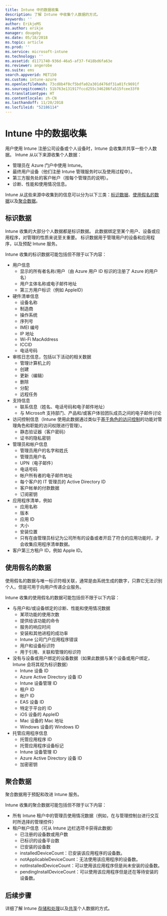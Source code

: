 ```yaml
---
title: Intune 中的数据收集
description: 了解 Intune 中收集个人数据的方式。
keywords: ''
author: ErikjeMS
ms.author: erikje
manager: dougeby
ms.date: 05/18/2018
ms.topic: article
ms.prod: ''
ms.service: microsoft-intune
ms.technology: ''
ms.assetid: d1171740-936d-46a5-af37-f418bd6fa63e
ms.reviewer: angerobe
ms.suite: ems
search.appverid: MET150
ms.custom: intune-azure
ms.openlocfilehash: 73cd8b4f0cf5bdfa02a301d476df31a01fc9691f
ms.sourcegitcommit: 51b763e131917fccd255c346286fa515fcee33f0
ms.translationtype: HT
ms.contentlocale: zh-CN
ms.lasthandoff: 11/20/2018
ms.locfileid: "52186114"
---
```

# <a name="data-collection-in-intune"></a>Intune 中的数据收集

用户使用 Intune 注册公司设备或个人设备时，Intune 会收集并共享一些个人数据。 Intune 从以下来源收集个人数据：

- 管理员在 Azure 门户中使用 Intune。
- 最终用户设备（他们注册 Intune 管理服务时以及使用过程中）。
- 第三方服务处的客户帐户（按每个管理员的说明）。
- 诊断、性能和使用情况信息。

Intune 从这些来源中收集到的信息可以分为以下三类：[标识数据](#identified-data)、[使用假名的数据](#pseudonymized-data)以及[聚合数据](#aggregated-data)。

## <a name="identified-data"></a>标识数据

Intune 收集的大部分个人数据都是标识数据。 此数据绑定至某个用户、设备或应用程序，对管理的性质来说至关重要。 标识数据用于管理用户的设备和应用程序，以及预配 Intune 服务。

Intune 收集的标识数据可能包括但不限于以下内容： 

- 用户信息
    - 显示的所有者名称/用户（由 Azure 用户 ID 标识的注册了 Azure 的用户名）
    - 用户主体名称或电子邮件地址
    - 第三方用户标识（例如 AppleID）
- 硬件清单信息
    - 设备名称
    - 制造商
    - 操作系统
    - 序列号
    - IMEI 编号
    - IP 地址
    - Wi-Fi MacAddress
    - ICCID
    - 电话号码
- 审核日志信息，包括以下活动的相关数据
    - 管理计算机上的
    - 创建
    - 更新（编辑）
    - 删除
    - 分配
    - 远程任务
- 支持信息
    - 联系信息（姓名、电话号码和电子邮件地址）
    - 与 Microsoft 支持部门、产品和/或客户体验团队成员之间的电子邮件讨论
- 访问控制信息（Intune 使用此数据通过类似于[基于角色的访问控制](role-based-access-control.md)的功能对管理角色和职能的访问权限进行管理）。
    - 静态验证器（客户密码）
    - 证书的隐私密钥 
- 管理员和帐户信息
    - 管理员用户的名字和姓氏
    - 管理员用户名
    - UPN（电子邮件）
    - 电话号码
    - 帐户所有者的电子邮件地址
    - 每个客户的 IT 管理员的 Active Directory ID
    - 客户帐单的付款数据
    - 订阅密钥
- 应用程序清单，例如
    - 应用名称
    - 版本
    - 应用 ID
    - 大小
    - 安装位置
    - 只有在由管理员标记为公司所有的设备或者开启了符合的应用功能时，才会收集应用程序清单数据。  
- 客户第三方租户 ID，例如 Apple ID。 

## <a name="pseudonymized-data"></a>使用假名的数据

使用假名的数据与唯一标识符相关联，通常是由系统生成的数字，只靠它无法识别个人，但是可用于向用户传递企业服务。 

Intune 收集的使用假名的数据可能包括但不限于以下内容： 

- 与用户和/或设备绑定的诊断、性能和使用情况数据
    - 某项功能的使用次数
    - 提供给该功能的命令
    - 服务的响应时间
    - 安装和其他进程的成功率
    - Intune 公司门户应用程序错误
    - 用户和设备标识符
    - 用于引用、关联和管理的标识符 
- 没有与设备或用户绑定的设备数据（如果此数据与某个设备或用户绑定，Intune 会将其视为标识数据）
    - Intune 设备 ID
    - Azure Active Directory 设备 ID
    - Intune 设备管理 ID
    - 租户 ID
    - 帐户 ID
    - EAS 设备 ID
    - 特定于平台的 ID
    - iOS 设备的 AppleID
    - Mac 设备的 Mac 地址
    - Windows 设备的 Windows ID
- 托管应用程序信息
    - 托管应用程序 ID
    - 托管应用程序设备标记
    - Intune 设备管理 ID
    - Azure Active Directory 设备 ID
    - 加密密钥

## <a name="aggregated-data"></a>聚合数据

聚合数据用于预配和改进 Intune 服务。 

Intune 收集的聚合数据可能包括但不限于以下内容： 

- 所有 Intune 租户中的管理员使用情况数据（例如，在与管理控制台进行交互时所选择的管理控件）
- 租户帐户信息（可从 Intune 边栏选项卡获得此数据）
    - 已注册的设备数或用户数
    - 已标识的设备平台数  
    - 已安装的设备数
    - installedDeviceCount：已安装该应用程序的设备数。
    - notApplicableDeviceCount：无法使用该应用程序的设备数。
    - notInstalledDeviceCount：可以使用该应用程序但是尚未安装的设备数。
    - pendingInstallDeviceCount：可以使用该应用程序但是还在等待安装的设备数。
    
## <a name="next-steps"></a>后续步骤

详细了解 Intune [存储和处理](privacy-data-store-process.md)以及[共享](privacy-data-secure-share.md)个人数据的方式。 